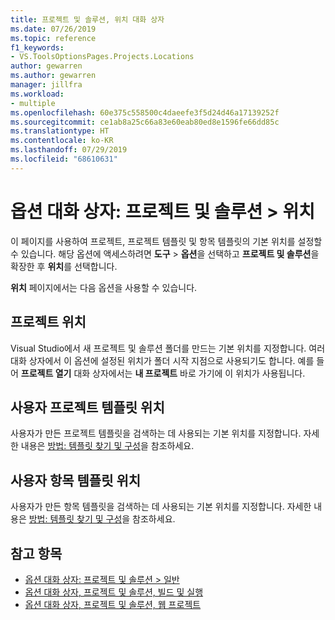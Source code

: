 ```yaml
---
title: 프로젝트 및 솔루션, 위치 대화 상자
ms.date: 07/26/2019
ms.topic: reference
f1_keywords:
- VS.ToolsOptionsPages.Projects.Locations
author: gewarren
ms.author: gewarren
manager: jillfra
ms.workload:
- multiple
ms.openlocfilehash: 60e375c558500c4daeefe3f5d24d46a17139252f
ms.sourcegitcommit: ce1ab8a25c66a83e60eab80ed8e1596fe66dd85c
ms.translationtype: HT
ms.contentlocale: ko-KR
ms.lasthandoff: 07/29/2019
ms.locfileid: "68610631"
---
```

# <a name="options-dialog-box-projects-and-solutions--locations"></a>옵션 대화 상자: 프로젝트 및 솔루션 \> 위치

이 페이지를 사용하여 프로젝트, 프로젝트 템플릿 및 항목 템플릿의 기본 위치를 설정할 수 있습니다. 해당 옵션에 액세스하려면 **도구** > **옵션**을 선택하고 **프로젝트 및 솔루션**을 확장한 후 **위치**를 선택합니다.

**위치** 페이지에서는 다음 옵션을 사용할 수 있습니다.

## <a name="projects-location"></a>프로젝트 위치

Visual Studio에서 새 프로젝트 및 솔루션 폴더를 만드는 기본 위치를 지정합니다. 여러 대화 상자에서 이 옵션에 설정된 위치가 폴더 시작 지점으로 사용되기도 합니다. 예를 들어 **프로젝트 열기** 대화 상자에서는 **내 프로젝트** 바로 가기에 이 위치가 사용됩니다.

## <a name="user-project-templates-location"></a>사용자 프로젝트 템플릿 위치

사용자가 만든 프로젝트 템플릿을 검색하는 데 사용되는 기본 위치를 지정합니다. 자세한 내용은 [방법: 템플릿 찾기 및 구성](../../ide/how-to-locate-and-organize-project-and-item-templates.md)을 참조하세요.

## <a name="user-item-templates-location"></a>사용자 항목 템플릿 위치

사용자가 만든 항목 템플릿을 검색하는 데 사용되는 기본 위치를 지정합니다. 자세한 내용은 [방법: 템플릿 찾기 및 구성](../../ide/how-to-locate-and-organize-project-and-item-templates.md)을 참조하세요.

## <a name="see-also"></a>참고 항목

- [옵션 대화 상자: 프로젝트 및 솔루션 \> 일반](projects-and-solutions-options-dialog-box.md)
- [옵션 대화 상자, 프로젝트 및 솔루션, 빌드 및 실행](../../ide/reference/options-dialog-box-projects-and-solutions-build-and-run.md)
- [옵션 대화 상자, 프로젝트 및 솔루션, 웹 프로젝트](../../ide/reference/options-dialog-box-projects-and-solutions-web-projects.md)
